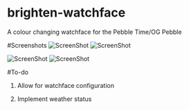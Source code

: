 # brighten-watchface
A colour changing watchface for the Pebble Time/OG Pebble

#Screenshots
![ScreenShot](http://puu.sh/mdM2u/d9a1caa39b.png) ![ScreenShot](http://puu.sh/mdM2X/f518e10975.png)

![ScreenShot](http://puu.sh/mdM3v/c600918137.png) ![ScreenShot](http://puu.sh/mdM1f/ed31360f75.png)

#To-do

1) Allow for watchface configuration

2) Implement weather status
